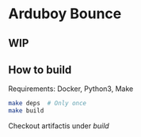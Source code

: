 # Arduboy Bounce

## WIP

## How to build

Requirements: Docker, Python3, Make

```bash
make deps  # Only once
make build
```

Checkout artifactis under *build*
